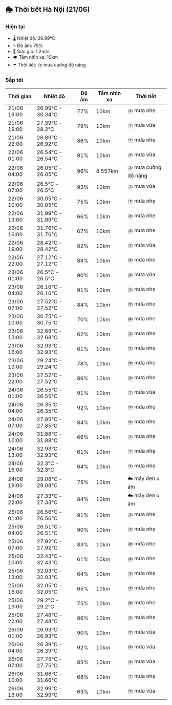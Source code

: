 ## 🌦️ Thời tiết Hà Nội (21/06)

### Hiện tại

- 🌡️ Nhiệt độ: 26.99℃
- 💦 Độ ẩm: 75%
- 💨 Sức gió: 1.2m/s
- 👁️ Tầm nhìn xa: 10km
- ☂️ Thời tiết: ⛈️ mưa cường độ nặng

### Sắp tới

| Thời gian | Nhiệt độ | Độ ẩm | Tầm nhìn xa | Thời tiết |
| --- | --- | --- | --- | --- |
| 21/06 16:00 | 26.99℃ - 30.34℃ | 77% | 10km | ⛈️ mưa nhẹ |
| 21/06 19:00 | 27.39℃ - 28.2℃ | 79% | 10km | ⛈️ mưa vừa |
| 21/06 22:00 | 26.89℃ - 26.92℃ | 86% | 10km | ⛈️ mưa nhẹ |
| 22/06 01:00 | 26.54℃ - 26.54℃ | 91% | 10km | ⛈️ mưa vừa |
| 22/06 04:00 | 26.05℃ - 26.05℃ | 96% | 8.557km | ⛈️ mưa cường độ nặng |
| 22/06 07:00 | 26.5℃ - 26.5℃ | 93% | 10km | ⛈️ mưa vừa |
| 22/06 10:00 | 30.05℃ - 30.05℃ | 75% | 10km | ⛈️ mưa nhẹ |
| 22/06 13:00 | 31.99℃ - 31.99℃ | 66% | 10km | ⛈️ mưa nhẹ |
| 22/06 16:00 | 31.76℃ - 31.76℃ | 67% | 10km | ⛈️ mưa nhẹ |
| 22/06 19:00 | 28.42℃ - 28.42℃ | 82% | 10km | ⛈️ mưa vừa |
| 22/06 22:00 | 27.12℃ - 27.12℃ | 88% | 10km | ⛈️ mưa nhẹ |
| 23/06 01:00 | 26.5℃ - 26.5℃ | 90% | 10km | ⛈️ mưa vừa |
| 23/06 04:00 | 26.16℃ - 26.16℃ | 91% | 10km | ⛈️ mưa nhẹ |
| 23/06 07:00 | 27.52℃ - 27.52℃ | 84% | 10km | ⛈️ mưa nhẹ |
| 23/06 10:00 | 30.75℃ - 30.75℃ | 70% | 10km | ⛈️ mưa nhẹ |
| 23/06 13:00 | 32.68℃ - 32.68℃ | 62% | 10km | ⛈️ mưa nhẹ |
| 23/06 16:00 | 32.93℃ - 32.93℃ | 61% | 10km | ⛈️ mưa nhẹ |
| 23/06 19:00 | 29.24℃ - 29.24℃ | 78% | 10km | ⛈️ mưa nhẹ |
| 23/06 22:00 | 27.52℃ - 27.52℃ | 86% | 10km | ⛈️ mưa nhẹ |
| 24/06 01:00 | 26.55℃ - 26.55℃ | 91% | 10km | ⛈️ mưa vừa |
| 24/06 04:00 | 26.35℃ - 26.35℃ | 92% | 10km | ⛈️ mưa nhẹ |
| 24/06 07:00 | 27.85℃ - 27.85℃ | 84% | 10km | ⛈️ mưa nhẹ |
| 24/06 10:00 | 31.88℃ - 31.88℃ | 66% | 10km | ⛈️ mưa nhẹ |
| 24/06 13:00 | 32.93℃ - 32.93℃ | 61% | 10km | ⛈️ mưa nhẹ |
| 24/06 16:00 | 32.3℃ - 32.3℃ | 64% | 10km | ⛈️ mưa nhẹ |
| 24/06 19:00 | 29.08℃ - 29.08℃ | 75% | 10km | ☁️ mây đen u ám |
| 24/06 22:00 | 27.33℃ - 27.33℃ | 84% | 10km | ☁️ mây đen u ám |
| 25/06 01:00 | 26.56℃ - 26.56℃ | 91% | 10km | ⛈️ mưa nhẹ |
| 25/06 04:00 | 26.51℃ - 26.51℃ | 90% | 10km | ⛈️ mưa nhẹ |
| 25/06 07:00 | 27.92℃ - 27.92℃ | 83% | 10km | ⛈️ mưa nhẹ |
| 25/06 10:00 | 32.43℃ - 32.43℃ | 61% | 10km | ⛈️ mưa nhẹ |
| 25/06 13:00 | 32.03℃ - 32.03℃ | 64% | 10km | ⛈️ mưa nhẹ |
| 25/06 16:00 | 32.05℃ - 32.05℃ | 65% | 10km | ⛈️ mưa nhẹ |
| 25/06 19:00 | 29.2℃ - 29.2℃ | 75% | 10km | ⛈️ mưa nhẹ |
| 25/06 22:00 | 27.48℃ - 27.48℃ | 86% | 10km | ⛈️ mưa nhẹ |
| 26/06 01:00 | 26.93℃ - 26.93℃ | 90% | 10km | ⛈️ mưa vừa |
| 26/06 04:00 | 26.39℃ - 26.39℃ | 92% | 10km | ⛈️ mưa vừa |
| 26/06 07:00 | 27.75℃ - 27.75℃ | 85% | 10km | ⛈️ mưa vừa |
| 26/06 10:00 | 31.66℃ - 31.66℃ | 68% | 10km | ⛈️ mưa nhẹ |
| 26/06 13:00 | 32.99℃ - 32.99℃ | 63% | 10km | ⛈️ mưa vừa |
